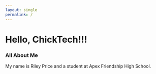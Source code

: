 ```yaml
---
layout: single
permalink: /
---
```


# Hello, ChickTech!!!
### All About Me
My name is Riley Price and a student at Apex Friendship High School.
